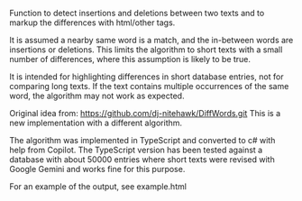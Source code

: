 Function to detect insertions and deletions between two texts
and to markup the differences with html/other tags.

It is assumed a nearby same word is a match, and the in-between words are insertions or deletions.
This limits the algorithm to short texts with a small number of differences, where this assumption
is likely to be true.

It is intended for highlighting differences in short database entries, not for comparing long texts.
If the text contains multiple occurrences of the same word, the algorithm may not work as expected.

Original idea from: https://github.com/dj-nitehawk/DiffWords.git
This is a new implementation with a different algorithm.

The algorithm was implemented in TypeScript and converted to c# with help from Copilot. The TypeScript
version has been tested against a database with about 50000 entries where short texts were revised with
Google Gemini and works fine for this purpose.


For an example of the output, see example.html


